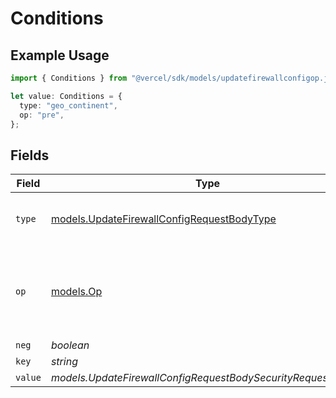 # Conditions

## Example Usage

```typescript
import { Conditions } from "@vercel/sdk/models/updatefirewallconfigop.js";

let value: Conditions = {
  type: "geo_continent",
  op: "pre",
};
```

## Fields

| Field                                                                                                                            | Type                                                                                                                             | Required                                                                                                                         | Description                                                                                                                      |
| -------------------------------------------------------------------------------------------------------------------------------- | -------------------------------------------------------------------------------------------------------------------------------- | -------------------------------------------------------------------------------------------------------------------------------- | -------------------------------------------------------------------------------------------------------------------------------- |
| `type`                                                                                                                           | [models.UpdateFirewallConfigRequestBodyType](../models/updatefirewallconfigrequestbodytype.md)                                   | :heavy_check_mark:                                                                                                               | [Parameter](https://vercel.com/docs/security/vercel-waf/rule-configuration#parameters) from the incoming traffic.                |
| `op`                                                                                                                             | [models.Op](../models/op.md)                                                                                                     | :heavy_check_mark:                                                                                                               | [Operator](https://vercel.com/docs/security/vercel-waf/rule-configuration#operators) used to compare the parameter with a value. |
| `neg`                                                                                                                            | *boolean*                                                                                                                        | :heavy_minus_sign:                                                                                                               | N/A                                                                                                                              |
| `key`                                                                                                                            | *string*                                                                                                                         | :heavy_minus_sign:                                                                                                               | N/A                                                                                                                              |
| `value`                                                                                                                          | *models.UpdateFirewallConfigRequestBodySecurityRequest2Value*                                                                    | :heavy_minus_sign:                                                                                                               | N/A                                                                                                                              |
